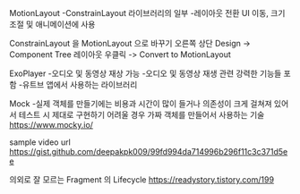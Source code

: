 MotionLayout
-ConstrainLayout 라이브러리의 일부
-레이아웃 전환 UI 이동, 크기 조절 및 애니메이션에 사용


ConstrainLayout 을 MotionLayout 으로 바꾸기
오른쪽 상단 Design -> Component Tree 레이아웃 우클릭 -> Convert to MotionLayout


ExoPlayer
-오디오 및 동영상 재상 가능
-오디오 및 동영상 재생 관련 강력한 기능들 포함
-유트브 앱에서 사용하는 라이브러리


Mock
-실제 객체를 만들기에는 비용과 시간이 많이 들거나 의존성이 크게 걸쳐져 있어서 테스트 시 제대로 구현하기 어려울 경우 가짜 객체를 만들어서 사용하는 기술
https://www.mocky.io/


sample video url
https://gist.github.com/deepakpk009/99fd994da714996b296f11c3c371d5ee


의외로 잘 모르는 Fragment 의 Lifecycle
https://readystory.tistory.com/199

